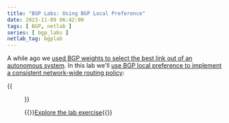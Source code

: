 ```yaml
---
title: "BGP Labs: Using BGP Local Preference"
date: 2023-11-09 06:42:00
tags: [ BGP, netlab ]
series: [ bgp_labs ]
netlab_tag: bgplab
---
```

A while ago we [used BGP weights to select the best link out of an autonomous system](https://bgplabs.net/policy/1-weights/). In this lab we'll [use BGP local preference to implement a consistent network-wide routing policy](https://bgplabs.net/policy/5-local-preference/):

{{<figure src="https://bgplabs.net/policy/topology-locpref.png">}}

{{<jump>}}[Explore the lab exercise](https://bgplabs.net/policy/5-local-preference/){{</jump>}}
